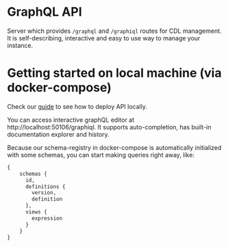 # GraphQL API

Server which provides `/graphql` and `/graphiql` routes for CDL management.
It is self-describing, interactive and easy to use way to manage your instance.

# Getting started on local machine (via docker-compose)

Check our [guide](../deployment/local/docker-compose.md) to see how to deploy API locally.

You can access interactive graphQL editor at http://localhost:50106/graphiql. It supports auto-completion, has built-in documentation explorer and history. 

Because our schema-registry in docker-compose is automatically initialized with some schemas, you can start making queries right away, like:

``` graphql
{
    schemas {
      id,
      definitions {
        version,
        definition
      },
      views {
        expression
      }
    }
}
```
